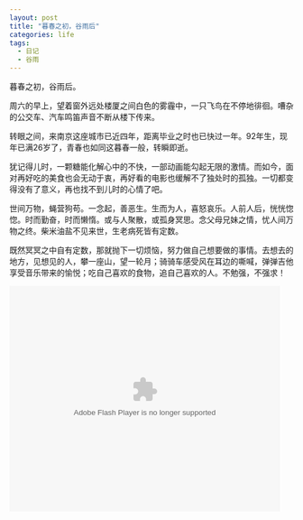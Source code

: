 ```yaml
---
layout: post
title: "暮春之初，谷雨后"
categories: life
tags: 
  - 日记
  - 谷雨
---
```

暮春之初，谷雨后。

周六的早上，望着窗外远处楼厦之间白色的雾霾中，一只飞鸟在不停地徘徊。嘈杂的公交车、汽车鸣笛声音不断从楼下传来。

转眼之间，来南京这座城市已近四年，距离毕业之时也已快过一年。92年生，现年已满26岁了，青春也如同这暮春一般，转瞬即逝。

犹记得儿时，一颗糖能化解心中的不快，一部动画能勾起无限的激情。而如今，面对再好吃的美食也会无动于衷，再好看的电影也缓解不了独处时的孤独。一切都变得没有了意义，再也找不到儿时的心情了吧。

世间万物，蝇营狗苟。一念起，善恶生。生而为人，喜怒哀乐。人前人后，恍恍惚惚。时而勤奋，时而懒惰。或与人聚散，或孤身冥思。念父母兄妹之情，忧人间万物之终。柴米油盐不见来世，生老病死皆有定数。

既然冥冥之中自有定数，那就抛下一切烦恼，努力做自己想要做的事情。去想去的地方，见想见的人，攀一座山，望一轮月；骑骑车感受风在耳边的嘶喊，弹弹吉他享受音乐带来的愉悦；吃自己喜欢的食物，追自己喜欢的人。不勉强，不强求！

<embed src='http://player.youku.com/player.php/sid/XMzU1NzAyNDkyMA==/v.swf' allowFullScreen='true' quality='high' width='480' height='400' align='middle' allowScriptAccess='always' type='application/x-shockwave-flash' />